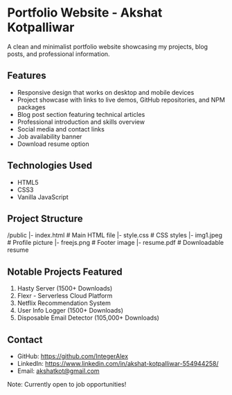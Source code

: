 Portfolio Website - Akshat Kotpalliwar
====================================

A clean and minimalist portfolio website showcasing my projects, blog posts, and professional information.

Features
--------
- Responsive design that works on desktop and mobile devices
- Project showcase with links to live demos, GitHub repositories, and NPM packages
- Blog post section featuring technical articles
- Professional introduction and skills overview
- Social media and contact links
- Job availability banner
- Download resume option

Technologies Used
---------------
- HTML5
- CSS3
- Vanilla JavaScript

Project Structure
---------------
/public
  |- index.html      # Main HTML file
  |- style.css       # CSS styles
  |- img1.jpeg       # Profile picture
  |- freejs.png      # Footer image
  |- resume.pdf      # Downloadable resume

Notable Projects Featured
-----------------------
1. Hasty Server (1500+ Downloads)
2. Flexr - Serverless Cloud Platform
3. Netflix Recommendation System
4. User Info Logger (1500+ Downloads)
5. Disposable Email Detector (105,000+ Downloads)

Contact
-------
- GitHub: https://github.com/IntegerAlex
- LinkedIn: https://www.linkedin.com/in/akshat-kotpalliwar-554944258/
- Email: akshatkot@gmail.com

Note: Currently open to job opportunities! 